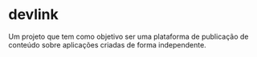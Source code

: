 # devlink

Um projeto que tem como objetivo ser uma plataforma de publicação de conteúdo sobre aplicações criadas de forma independente.
